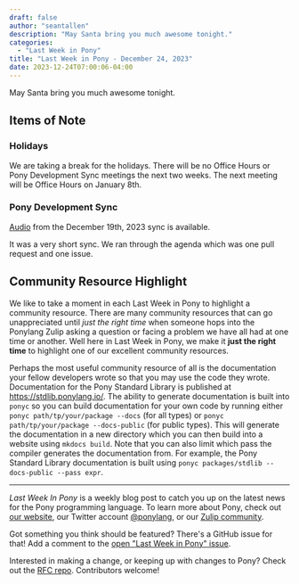 ```yaml
---
draft: false
author: "seantallen"
description: "May Santa bring you much awesome tonight."
categories:
  - "Last Week in Pony"
title: "Last Week in Pony - December 24, 2023"
date: 2023-12-24T07:00:06-04:00
---
```


May Santa bring you much awesome tonight.

<!-- more -->

## Items of Note

### Holidays

We are taking a break for the holidays. There will be no Office Hours or Pony Development Sync meetings the next two weeks. The next meeting will be Office Hours on January 8th.

### Pony Development Sync

[Audio](https://sync-recordings.ponylang.io/r/2023_12_19.m4a) from the December 19th, 2023 sync is available.

It was a very short sync. We ran through the agenda which was one pull request and one issue.

## Community Resource Highlight

We like to take a moment in each Last Week in Pony to highlight a community resource. There are many community resources that can go unappreciated until _just the right time_ when someone hops into the Ponylang Zulip asking a question or facing a problem we have all had at one time or another. Well here in Last Week in Pony, we make it **just the right time** to highlight one of our excellent community resources.

Perhaps the most useful community resource of all is the documentation your fellow developers wrote so that you may use the code they wrote. Documentation for the Pony Standard Library is published at <https://stdlib.ponylang.io/>. The ability to generate documentation is built into `ponyc` so you can build documentation for your own code by running either `ponyc path/tp/your/package --docs` (for all types) or `ponyc path/tp/your/package --docs-public` (for public types). This will generate the documentation in a new directory which you can then build into a website using `mkdocs build`. Note that you can also limit which pass the compiler generates the documentation from. For example, the Pony Standard Library documentation is built using `ponyc packages/stdlib --docs-public --pass expr`.

---

_Last Week In Pony_ is a weekly blog post to catch you up on the latest news for the Pony programming language. To learn more about Pony, check out [our website](https://ponylang.io), our Twitter account [@ponylang](https://twitter.com/ponylang), or our [Zulip community](https://ponylang.zulipchat.com).

Got something you think should be featured? There's a GitHub issue for that! Add a comment to the [open "Last Week in Pony" issue](https://github.com/ponylang/ponylang.github.io/issues?q=is%3Aissue+is%3Aopen+label%3Alast-week-in-pony).

Interested in making a change, or keeping up with changes to Pony? Check out the [RFC repo](https://github.com/ponylang/rfcs). Contributors welcome!
